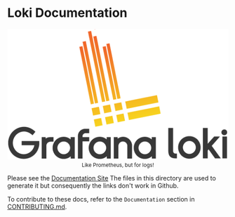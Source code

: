 # Loki Documentation

<p align="center"> <img src="sources/logo_and_name.png" alt="Loki Logo"> <br>
  <small>Like Prometheus, but for logs!</small> </p>
  
Please see the [Documentation Site](https://grafana.com/docs/loki/latest/) The files in this directory are used to generate it but consequently the links don't work in Github.

To contribute to these docs, refer to the `Documentation` section in [CONTRIBUTING.md](../CONTRIBUTING.md).